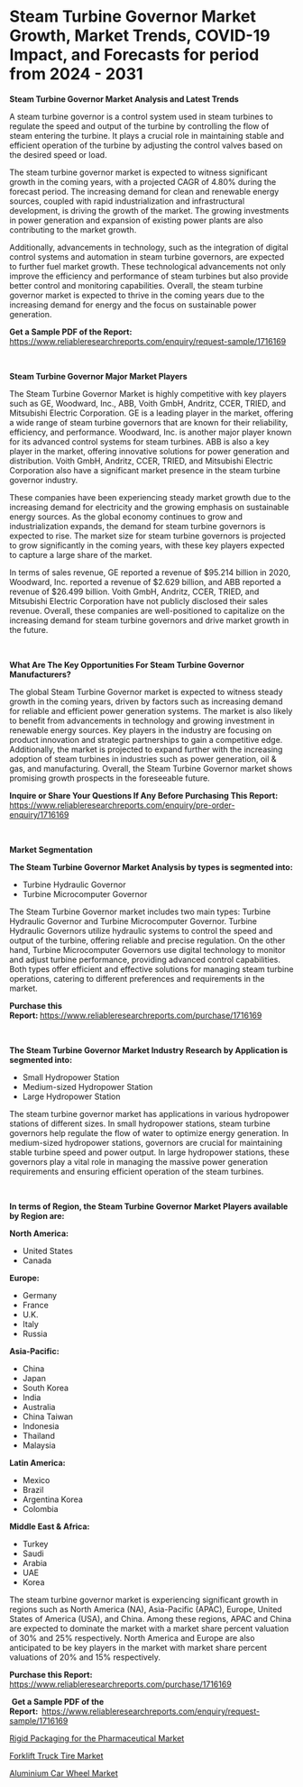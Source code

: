 <p><h1>Steam Turbine Governor Market Growth, Market Trends, COVID-19 Impact, and Forecasts for period from 2024 - 2031</h1></p><p><strong>Steam Turbine Governor Market Analysis and Latest Trends</strong></p>
<p><p>A steam turbine governor is a control system used in steam turbines to regulate the speed and output of the turbine by controlling the flow of steam entering the turbine. It plays a crucial role in maintaining stable and efficient operation of the turbine by adjusting the control valves based on the desired speed or load.</p><p>The steam turbine governor market is expected to witness significant growth in the coming years, with a projected CAGR of 4.80% during the forecast period. The increasing demand for clean and renewable energy sources, coupled with rapid industrialization and infrastructural development, is driving the growth of the market. The growing investments in power generation and expansion of existing power plants are also contributing to the market growth.</p><p>Additionally, advancements in technology, such as the integration of digital control systems and automation in steam turbine governors, are expected to further fuel market growth. These technological advancements not only improve the efficiency and performance of steam turbines but also provide better control and monitoring capabilities. Overall, the steam turbine governor market is expected to thrive in the coming years due to the increasing demand for energy and the focus on sustainable power generation.</p></p>
<p><strong>Get a Sample PDF of the Report:&nbsp;</strong> <a href="https://www.reliableresearchreports.com/enquiry/request-sample/1716169">https://www.reliableresearchreports.com/enquiry/request-sample/1716169</a></p>
<p>&nbsp;</p>
<p><strong>Steam Turbine Governor Major Market Players</strong></p>
<p><p>The Steam Turbine Governor Market is highly competitive with key players such as GE, Woodward, Inc., ABB, Voith GmbH, Andritz, CCER, TRIED, and Mitsubishi Electric Corporation. GE is a leading player in the market, offering a wide range of steam turbine governors that are known for their reliability, efficiency, and performance. Woodward, Inc. is another major player known for its advanced control systems for steam turbines. ABB is also a key player in the market, offering innovative solutions for power generation and distribution. Voith GmbH, Andritz, CCER, TRIED, and Mitsubishi Electric Corporation also have a significant market presence in the steam turbine governor industry.</p><p>These companies have been experiencing steady market growth due to the increasing demand for electricity and the growing emphasis on sustainable energy sources. As the global economy continues to grow and industrialization expands, the demand for steam turbine governors is expected to rise. The market size for steam turbine governors is projected to grow significantly in the coming years, with these key players expected to capture a large share of the market.</p><p>In terms of sales revenue, GE reported a revenue of $95.214 billion in 2020, Woodward, Inc. reported a revenue of $2.629 billion, and ABB reported a revenue of $26.499 billion. Voith GmbH, Andritz, CCER, TRIED, and Mitsubishi Electric Corporation have not publicly disclosed their sales revenue. Overall, these companies are well-positioned to capitalize on the increasing demand for steam turbine governors and drive market growth in the future.</p></p>
<p>&nbsp;</p>
<p><strong>What Are The Key Opportunities For Steam Turbine Governor Manufacturers?</strong></p>
<p><p>The global Steam Turbine Governor market is expected to witness steady growth in the coming years, driven by factors such as increasing demand for reliable and efficient power generation systems. The market is also likely to benefit from advancements in technology and growing investment in renewable energy sources. Key players in the industry are focusing on product innovation and strategic partnerships to gain a competitive edge. Additionally, the market is projected to expand further with the increasing adoption of steam turbines in industries such as power generation, oil & gas, and manufacturing. Overall, the Steam Turbine Governor market shows promising growth prospects in the foreseeable future.</p></p>
<p><strong>Inquire or Share Your Questions If Any Before Purchasing This Report:</strong> <a href="https://www.reliableresearchreports.com/enquiry/pre-order-enquiry/1716169">https://www.reliableresearchreports.com/enquiry/pre-order-enquiry/1716169</a></p>
<p>&nbsp;</p>
<p><strong>Market Segmentation</strong></p>
<p><strong>The Steam Turbine Governor Market Analysis by types is segmented into:</strong></p>
<p><ul><li>Turbine Hydraulic Governor</li><li>Turbine Microcomputer Governor</li></ul></p>
<p><p>The Steam Turbine Governor market includes two main types: Turbine Hydraulic Governor and Turbine Microcomputer Governor. Turbine Hydraulic Governors utilize hydraulic systems to control the speed and output of the turbine, offering reliable and precise regulation. On the other hand, Turbine Microcomputer Governors use digital technology to monitor and adjust turbine performance, providing advanced control capabilities. Both types offer efficient and effective solutions for managing steam turbine operations, catering to different preferences and requirements in the market.</p></p>
<p><strong>Purchase this Report:&nbsp;</strong><a href="https://www.reliableresearchreports.com/purchase/1716169">https://www.reliableresearchreports.com/purchase/1716169</a></p>
<p>&nbsp;</p>
<p><strong>The Steam Turbine Governor Market Industry Research by Application is segmented into:</strong></p>
<p><ul><li>Small Hydropower Station</li><li>Medium-sized Hydropower Station</li><li>Large Hydropower Station</li></ul></p>
<p><p>The steam turbine governor market has applications in various hydropower stations of different sizes. In small hydropower stations, steam turbine governors help regulate the flow of water to optimize energy generation. In medium-sized hydropower stations, governors are crucial for maintaining stable turbine speed and power output. In large hydropower stations, these governors play a vital role in managing the massive power generation requirements and ensuring efficient operation of the steam turbines.</p></p>
<p>&nbsp;</p>
<p><strong>In terms of Region, the Steam Turbine Governor Market Players available by Region are:</strong></p>
<p>
    <p> <strong> North America: </strong>
        <ul>
            <li>United States</li>
            <li>Canada</li>
        </ul>
        </p> 
    <p> <strong> Europe: </strong>
        <ul>
            <li>Germany</li>
            <li>France</li>
            <li>U.K.</li>
            <li>Italy</li>
            <li>Russia</li>
        </ul>
        </p> 
    <p> <strong> Asia-Pacific: </strong>
        <ul>
            <li>China</li>
            <li>Japan</li>
            <li>South Korea</li>
            <li>India</li>
            <li>Australia</li>
            <li>China Taiwan</li>
            <li>Indonesia</li>
            <li>Thailand</li>
            <li>Malaysia</li>
        </ul>
        </p> 
    <p> <strong> Latin America: </strong>
        <ul>
            <li>Mexico</li>
            <li>Brazil</li>
            <li>Argentina Korea</li>
            <li>Colombia</li>
        </ul>
        </p> 
    <p> <strong> Middle East & Africa: </strong>
        <ul>
            <li>Turkey</li>
            <li>Saudi</li>
            <li>Arabia</li>
            <li>UAE</li>
            <li>Korea</li>
        </ul>
    </p>
    </p>
<p><p>The steam turbine governor market is experiencing significant growth in regions such as North America (NA), Asia-Pacific (APAC), Europe, United States of America (USA), and China. Among these regions, APAC and China are expected to dominate the market with a market share percent valuation of 30% and 25% respectively. North America and Europe are also anticipated to be key players in the market with market share percent valuations of 20% and 15% respectively.</p></p>
<p><strong>Purchase this Report: </strong><a href="https://www.reliableresearchreports.com/purchase/1716169">https://www.reliableresearchreports.com/purchase/1716169</a></p>
<p>&nbsp;<strong>Get a Sample PDF of the Report:&nbsp;&nbsp;</strong><a href="https://www.reliableresearchreports.com/enquiry/request-sample/1716169">https://www.reliableresearchreports.com/enquiry/request-sample/1716169</a></p>
<p><strong></strong></p>
<p><p><a href="https://view.publitas.com/reportprime-1/rigid-packaging-for-the-pharmaceutical-market-research-report-unlocks-analysis-on-the-market-financial-status-market-size-and-market-revenue-upto-2030/">Rigid Packaging for the Pharmaceutical Market</a></p><p><a href="https://github.com/peachesmcdowel1/Market-Research-Report-List-1/blob/main/forklift-truck-tire-market.md">Forklift Truck Tire Market</a></p><p><a href="https://github.com/edytherolanlouisejk1miz0wig/Market-Research-Report-List-1/blob/main/aluminium-car-wheel-market.md">Aluminium Car Wheel Market</a></p></p>